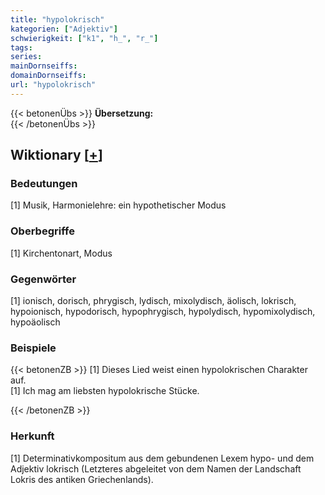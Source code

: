 ```yaml
---
title: "hypolokrisch"
kategorien: ["Adjektiv"]
schwierigkeit: ["k1", "h_", "r_"]
tags:
series:
mainDornseiffs:
domainDornseiffs:
url: "hypolokrisch"
---
```


{{< betonenÜbs >}}
**Übersetzung:**  
{{< /betonenÜbs >}}

## Wiktionary [[+](https://de.wiktionary.org/wiki/hypolokrisch)]

### Bedeutungen
[1] Musik, Harmonielehre: ein hypothetischer Modus  

### Oberbegriffe
[1] Kirchentonart, Modus  

### Gegenwörter
[1] ionisch, dorisch, phrygisch, lydisch, mixolydisch, äolisch, lokrisch, hypoionisch, hypodorisch, hypophrygisch, hypolydisch, hypomixolydisch, hypoäolisch  

### Beispiele
{{< betonenZB >}}
[1] Dieses Lied weist einen hypolokrischen Charakter auf.  
[1] Ich mag am liebsten hypolokrische Stücke.  

{{< /betonenZB >}}
### Herkunft
[1] Determinativkompositum aus dem gebundenen Lexem hypo- und dem Adjektiv lokrisch (Letzteres abgeleitet von dem Namen der Landschaft Lokris des antiken Griechenlands).  


